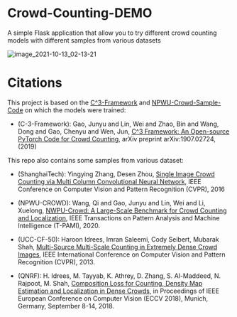 # Crowd-Counting-DEMO
A simple Flask application that allow you to try different crowd counting models with different samples from various datasets

![image_2021-10-13_02-13-21](https://user-images.githubusercontent.com/30373288/137045852-728b73c7-c3eb-45f8-864b-dcea7f5eaa1f.png)

# Citations

This project is based on the [C^3-Framework](https://github.com/gjy3035/C-3-Framework) and [NPWU-Crowd-Sample-Code](https://github.com/gjy3035/NWPU-Crowd-Sample-Code) on which the models were trained:
- (C-3-Framework): Gao, Junyu and Lin, Wei and Zhao, Bin and Wang, Dong and Gao, Chenyu and Wen, Jun, [C^3 Framework: An Open-source PyTorch Code for Crowd Counting](https://arxiv.org/abs/1907.02724), arXiv preprint arXiv:1907.02724, (2019)

This repo also contains some samples from various dataset:

- (ShanghaiTech): Yingying Zhang, Desen Zhou, [Single Image Crowd Counting via Multi Column Convolutional Neural Network](https://www.cv-foundation.org/openaccess/content_cvpr_2016/papers/Zhang_Single-Image_Crowd_Counting_CVPR_2016_paper.pdf), IEEE Conference on Computer Vision and Pattern Recognition (CVPR), 2016

- (NPWU-CROWD): Wang, Qi and Gao, Junyu and Lin, Wei and Li, Xuelong, [NWPU-Crowd: A Large-Scale Benchmark for Crowd Counting and Localization](https://arxiv.org/abs/2001.03360), IEEE Transactions on Pattern Analysis and Machine Intelligence (T-PAMI), 2020.

- (UCC-CF-50): Haroon Idrees, Imran Saleemi, Cody Seibert, Mubarak Shah, [Multi-Source Multi-Scale Counting in Extremely Dense Crowd Images](https://www.crcv.ucf.edu/papers/cvpr2013/Counting_V3o.pdf), IEEE International Conference on Computer Vision and Pattern Recognition (CVPR), 2013.

- (QNRF): H. Idrees, M. Tayyab, K. Athrey, D. Zhang, S. Al-Maddeed, N. Rajpoot, M. Shah, [Composition Loss for Counting, Density Map Estimation and Localization in Dense Crowds](https://www.crcv.ucf.edu/papers/eccv2018/2324.pdf), in Proceedings of IEEE European Conference on Computer Vision (ECCV 2018), Munich, Germany, September 8-14, 2018.
